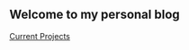 ## Welcome to my personal blog

<!You can use the [editor on GitHub](https://github.com/Felipevn/fvnicolau.github.io/edit/gh-pages/index.md) to maintain and preview the content for your website in Markdown files.>

<!Whenever you commit to this repository, GitHub Pages will run [Jekyll](https://jekyllrb.com/) to rebuild the pages in your site, from the content in your Markdown files.>

[Current Projects](https://github.com/Felipevn/Projects)

<!--
```markdown
<!Syntax highlighted code block

# Header 1
## Header 2
### Header 3

- Bulleted
- List

1. Numbered
2. List

**Bold** and _Italic_ and `Code` text

```

For more details see [Basic writing and formatting syntax](https://docs.github.com/en/github/writing-on-github/getting-started-with-writing-and-formatting-on-github/basic-writing-and-formatting-syntax).>

<!### Jekyll Themes>

Your Pages site will use the layout and styles from the Jekyll theme you have selected in your [repository settings](https://github.com/Felipevn/fvnicolau.github.io/settings/pages). The name of this theme is saved in the Jekyll `_config.yml` configuration file.

### Support or Contact

Having trouble with Pages? Check out our [documentation](https://docs.github.com/categories/github-pages-basics/) or [contact support](https://support.github.com/contact) and we’ll help you sort it out.-->
